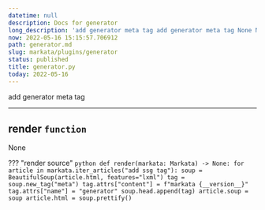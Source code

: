 ```yaml
---
datetime: null
description: Docs for generator
long_description: 'add generator meta tag add generator meta tag None None ???  ??? '
now: 2022-05-16 15:15:57.706912
path: generator.md
slug: markata/plugins/generator
status: published
title: generator.py
today: 2022-05-16
---
```


add generator meta tag


---

## render `function`

None

??? "render source"
    ``` python
    def render(markata: Markata) -> None:
        for article in markata.iter_articles("add ssg tag"):
            soup = BeautifulSoup(article.html, features="lxml")
            tag = soup.new_tag("meta")
            tag.attrs["content"] = f"markata {__version__}"
            tag.attrs["name"] = "generator"
            soup.head.append(tag)
            article.soup = soup
            article.html = soup.prettify()
    ```